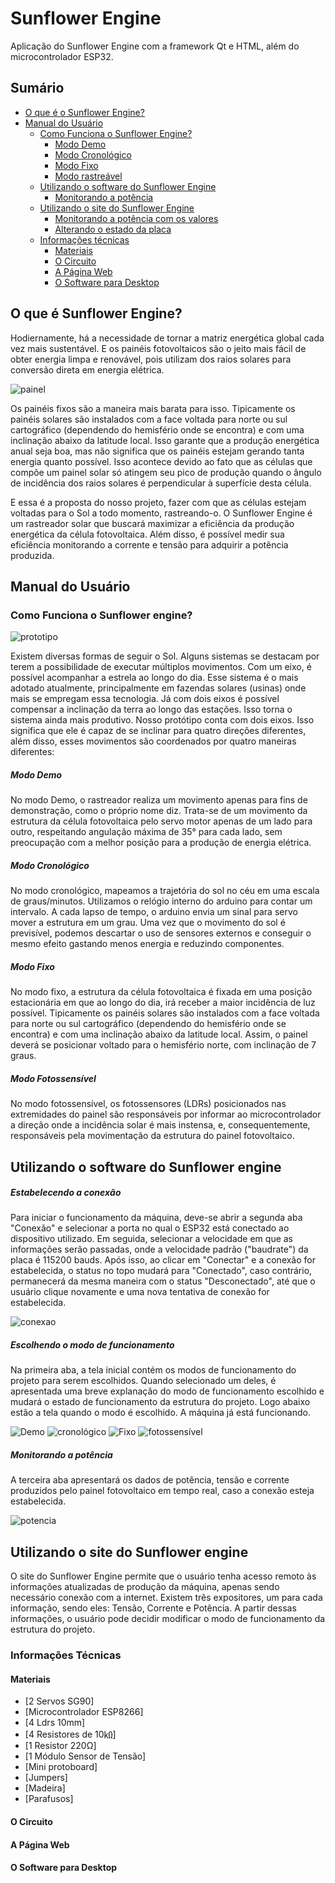# Sunflower Engine
Aplicação do Sunflower Engine com a framework Qt e HTML, além do microcontrolador ESP32.
## Sumário
* [O que é o Sunflower Engine?](https://github.com/scarletalex/sunflower-engine/blob/master/README.md#o-que-%C3%A9-sunflower-engine)
* [Manual do Usuário](https://github.com/scarletalex/sunflower-engine/blob/master/README.md#manual-do-usu%C3%A1rio)
  * [Como Funciona o Sunflower Engine?](https://github.com/scarletalex/sunflower-engine/blob/master/README.md#como-funciona-o-sunflower-engine)
    * [Modo Demo](https://github.com/scarletalex/sunflower-engine/blob/master/README.md#modo-demo)
    * [Modo Cronológico](https://github.com/scarletalex/sunflower-engine/blob/master/README.md#modo-cronol%C3%B3gico)
    * [Modo Fixo](https://github.com/scarletalex/sunflower-engine/blob/master/README.md#modo-fixo)
    * [Modo rastreável](https://github.com/scarletalex/sunflower-engine/blob/master/README.md#modo-rastre%C3%A1vel)
  * [Utilizando o software do Sunflower Engine](https://github.com/scarletalex/sunflower-engine/blob/master/README.md#utilizando-o-software-do-sunflower-engine)
    * [Monitorando a potência](https://github.com/scarletalex/sunflower-engine/blob/master/README.md#monitorando-a-pot%C3%AAncia)
  * [Utilizando o site do Sunflower Engine](https://github.com/scarletalex/sunflower-engine/blob/master/README.md#utilizando-o-site-do-sunflower-engine)
    * [Monitorando a potência com os valores](https://github.com/scarletalex/sunflower-engine/blob/master/README.md#monitorando-a-pot%C3%AAncia-com-os-valores)
    * [Alterando o estado da placa](https://github.com/scarletalex/sunflower-engine/blob/master/README.md#alterando-o-estado-da-placa)
  * [Informações técnicas](https://github.com/scarletalex/sunflower-engine/blob/master/README.md#informa%C3%A7%C3%B5es-t%C3%A9cnicas)
    * [Materiais](https://github.com/scarletalex/sunflower-engine/blob/master/README.md#materiais)
    * [O Circuito](https://github.com/scarletalex/sunflower-engine/blob/master/README.md#o-circuito)
    * [A Página Web](https://github.com/scarletalex/sunflower-engine/blob/master/README.md#a-p%C3%A1gina-web)
    * [O Software para Desktop](https://github.com/scarletalex/sunflower-engine/blob/master/README.md#o-software-para-desktop)
    
## O que é Sunflower Engine?

 Hodiernamente, há a necessidade de tornar a matriz energética global cada vez mais sustentável. E os painéis fotovoltaicos são o jeito mais fácil de obter energia limpa e renovável, pois utilizam dos raios solares para conversão direta em energia elétrica. 

 ![painel](https://github.com/scarletalex/sunflower-engine/blob/master/Figuras%20do%20manual/sequence6_dU9SXFLBCy.gif)

 Os painéis fixos são a maneira mais barata para isso. Tipicamente os painéis solares são instalados com a face voltada para norte ou sul cartográfico (dependendo do hemisfério onde se encontra) e com uma inclinação abaixo da latitude local. Isso garante que a produção energética anual seja boa, mas não significa que os painéis estejam gerando tanta energia quanto possível. Isso acontece devido ao fato que as células que compõe um painel solar só atingem seu pico de produção quando o ângulo de incidência dos raios solares é perpendicular à superfície desta célula. 

 E essa é a proposta do nosso projeto, fazer com que as células estejam voltadas para o Sol a todo momento, rastreando-o. O Sunflower Engine é um rastreador solar que buscará maximizar a eficiência da produção energética da célula fotovoltaica. Além disso, é possível medir sua eficiência monitorando a corrente e tensão para adquirir a potência produzida.



## Manual do Usuário

### Como Funciona o Sunflower engine?

 ![prototipo](https://github.com/scarletalex/sunflower-engine/blob/master/Figuras%20do%20manual/image2.jpeg)
 
 Existem diversas formas de seguir o Sol. Alguns sistemas se destacam por terem a possibilidade de executar múltiplos movimentos.
Com um eixo, é possível acompanhar a estrela ao longo do dia. Esse sistema é o mais adotado atualmente, principalmente em fazendas solares (usinas) onde mais se empregam essa tecnologia.
 Já com dois eixos é possível compensar a inclinação da terra ao longo das estações. Isso torna o sistema ainda mais produtivo.
Nosso protótipo conta com dois eixos. Isso significa que ele é capaz de se inclinar para quatro direções diferentes, além disso, esses movimentos são coordenados por quatro maneiras diferentes:

 ##### Modo Demo
 
  No modo Demo, o rastreador realiza um movimento apenas para fins de demonstração, como o próprio nome diz. Trata-se de um movimento da estrutura da célula fotovoltaica pelo servo motor apenas de um lado para outro, respeitando angulação máxima de 35° para cada lado, sem preocupação com a melhor posição para a produção de energia elétrica.
  
 ##### Modo Cronológico

 No modo cronológico, mapeamos a trajetória do sol no céu em uma escala de graus/minutos. Utilizamos o relógio interno do arduino para contar um intervalo. A cada lapso de tempo, o arduino envia um sinal para servo mover a estrutura em um grau. Uma vez que o movimento do sol é previsível, podemos descartar o uso de sensores externos e conseguir o mesmo efeito gastando menos energia e reduzindo componentes. 
 
 ##### Modo Fixo
 
 No modo fixo, a estrutura da célula fotovoltaica é fixada em uma posição estacionária em que ao longo do dia, irá receber a maior incidência de luz possível. Tipicamente os painéis solares são instalados com a face voltada para norte ou sul cartográfico (dependendo do hemisfério onde se encontra) e com uma inclinação abaixo da latitude local. Assim, o painel deverá se posicionar voltado para o hemisfério norte, com inclinação de 7 graus.
 
 ##### Modo Fotossensível

 No modo fotossensível, os fotossensores (LDRs) posicionados nas extremidades do painel são responsáveis por informar ao microcontrolador a direção onde a incidência solar é mais instensa, e, consequentemente, responsáveis pela movimentação da estrutura do painel fotovoltaico.

## Utilizando o software do Sunflower engine

##### Estabelecendo a conexão
 Para iniciar o funcionamento da máquina, deve-se abrir a segunda aba "Conexão" e selecionar a porta no qual o ESP32 está conectado ao dispositivo utilizado. Em seguida, selecionar a velocidade em que as informações serão passadas, onde a velocidade padrão ("baudrate") da placa é 115200 bauds. Após isso, ao clicar em "Conectar" e a conexão for estabelecida, o status no topo mudará para "Conectado", caso contrário, permanecerá da mesma maneira com o status "Desconectado", até que o usuário clique novamente e uma nova tentativa de conexão for estabelecida.

![conexao](https://github.com/scarletalex/sunflower-engine/blob/master/Figuras%20do%20manual/Conex%C3%A3o%5D.png)

##### Escolhendo o modo de funcionamento
 Na primeira aba, a tela inicial contém os modos de funcionamento do projeto para serem escolhidos. Quando selecionado um deles, é apresentada uma breve explanação do modo de funcionamento escolhido e mudará o estado de funcionamento da estrutura do projeto. Logo abaixo estão a tela quando o modo é escolhido. A máquina já está funcionando.

![Demo](https://github.com/scarletalex/sunflower-engine/blob/master/Figuras%20do%20manual/demo.png)
![cronológico](https://github.com/scarletalex/sunflower-engine/blob/master/Figuras%20do%20manual/cronologico.png)
![Fixo](https://github.com/scarletalex/sunflower-engine/blob/master/Figuras%20do%20manual/fixo.png)
![fotossensível](https://github.com/scarletalex/sunflower-engine/blob/master/Figuras%20do%20manual/fixo.png)

##### Monitorando a potência
 A terceira aba apresentará os dados de potência, tensão e corrente produzidos pelo painel fotovoltaico em tempo real, caso a conexão esteja estabelecida.
 
 ![potencia](https://github.com/scarletalex/sunflower-engine/blob/master/Figuras%20do%20manual/dados.png)
 
## Utilizando o site do Sunflower engine

O site do Sunflower Engine permite que o usuário tenha acesso remoto às informações atualizadas de produção da máquina, apenas sendo necessário conexão com a internet. Existem três expositores, um para cada informação, sendo eles: Tensão, Corrente e Potência. A partir dessas informações, o usuário pode decidir modificar o modo de funcionamento da estrutura do projeto.
### Informações Técnicas

#### Materiais

- [2 Servos SG90] 
- [Microcontrolador ESP8266]
- [4 Ldrs 10mm]
- [4 Resistores de 10㏀]
- [1 Resistor 220Ω]
- [1 Módulo Sensor de Tensão] 
- [Mini protoboard]
- [Jumpers]
- [Madeira] 
- [Parafusos] 


#### O Circuito

#### A Página Web

#### O Software para Desktop

